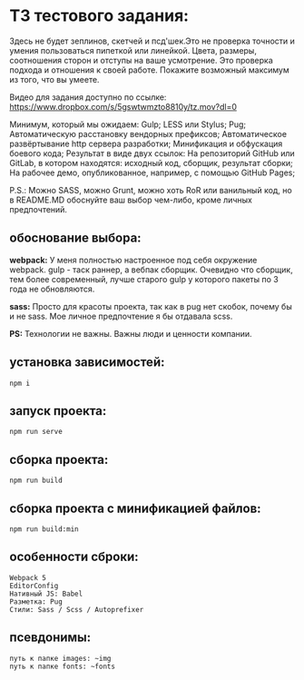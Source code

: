 # ТЗ тестового задания:
Здесь не будет зеплинов, скетчей и псд'шек.Это не проверка точности и умения пользоваться пипеткой или линейкой. Цвета, размеры, соотношения сторон и отступы на ваше усмотрение. Это проверка подхода и отношения к своей работе. Покажите возможный максимум из того, что вы умеете.

Видео для задания доступно по ссылке: https://www.dropbox.com/s/5gswtwmzto8810y/tz.mov?dl=0

Минимум, который мы ожидаем:
Gulp;
LESS или Stylus;
Pug;
Автоматическую расстановку вендорных префиксов;
Автоматическое развёртывание http сервера разработки;
Минификация и обфускация боевого кода;
Результат в виде двух ссылок:
На репозиторий GitHub или GitLab, в котором находятся: исходный код, сборщик, результат сборки;
На рабочее демо, опубликованное, например, с помощью GitHub Pages;

P.S.: Можно SASS, можно Grunt, можно хоть RoR или ванильный код, но в README.MD обоснуйте ваш выбор чем-либо, кроме личных предпочтений.


## обоснование выбора:

**webpack:**
У меня полностью настроенное под себя окружение webpack. gulp - таск раннер, а вебпак сборщик. Очевидно что сборщик, тем более современный, лучше старого gulp у которого пакеты по 3 года не обновляются.

**sass:**
Просто для красоты проекта, так как в pug нет скобок, почему бы и не sass. Мое личное предпочтение я бы отдавала scss.

**PS:**
Технологии не важны. Важны люди и ценности компании.


## установка зависимостей:
```
npm i
```

## запуск проекта:
```
npm run serve
```

## сборка проекта:
```
npm run build
```

## сборка проекта с минификацией файлов:
```
npm run build:min
```

## особенности сброки:
```
Webpack 5
EditorConfig
Нативный JS: Babel
Разметка: Pug
Стили: Sass / Scss / Autoprefixer
```

## псевдонимы:
```
путь к папке images: ~img
путь к папке fonts: ~fonts
```
